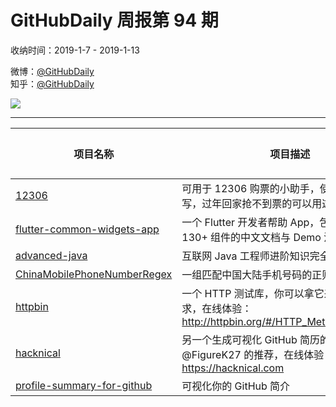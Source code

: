 # GitHubDaily 周报第 94 期

收纳时间：2019-1-7 - 2019-1-13

微博：[@GitHubDaily](https://weibo.com/GitHubDaily)    
知乎：[@GitHubDaily](https://www.zhihu.com/people/githubdaily)

![](https://raw.githubusercontent.com/GitHubDaily/GitHubDaily/master/assets/weixin.png)

---

项目名称 | 项目描述 | 示例图 | 微博
--- | --- | --- | ---
[12306](https://github.com/testerSunshine/12306) | 可用于 12306 购票的小助手，使用 Python 编写，过年回家抢不到票的可以用这个脚本试试 | ![](http://wx4.sinaimg.cn/large/006fiYtfgy1fz3rw2p4xrj30nn0ixwfy.jpg) | [![](https://raw.githubusercontent.com/GitHubDaily/GitHubDaily/master/assets/sina_logo.png)](https://weibo.com/5722964389/HbCz5oABn)
[flutter-common-widgets-app](https://github.com/alibaba/flutter-common-widgets-app) | 一个 Flutter 开发者帮助 App，包含 Flutter 常用 130+ 组件的中文文档与 Demo 演示 | ![](http://wx1.sinaimg.cn/large/006fiYtfgy1fz1ya1qwf1g309l0jx7wh.gif) | [![](https://raw.githubusercontent.com/GitHubDaily/GitHubDaily/master/assets/sina_logo.png)](https://weibo.com/5722964389/Hbpd45cvu)
[advanced-java](https://github.com/doocs/advanced-java) | 互联网 Java 工程师进阶知识完全扫盲 | ![](http://wx3.sinaimg.cn/large/006fiYtfgy1fz0si0zhooj30u02ugnpd.jpg) | [![](https://raw.githubusercontent.com/GitHubDaily/GitHubDaily/master/assets/sina_logo.png)](https://weibo.com/5722964389/HbfMyC03g)
[ChinaMobilePhoneNumberRegex](https://github.com/VincentSit/ChinaMobilePhoneNumberRegex) | 一组匹配中国大陆手机号码的正则表达式 | ![](http://wx1.sinaimg.cn/large/006fiYtfgy1fyzn5bzskej30u046xhdt.jpg) | [![](https://raw.githubusercontent.com/GitHubDaily/GitHubDaily/master/assets/sina_logo.png)](https://weibo.com/5722964389/Hb6m462Ju)
[httpbin](https://github.com/requests/httpbin) | 一个 HTTP 测试库，你可以拿它来测试 HTTP 请求，在线体验：http://httpbin.org/#/HTTP_Methods/post_post | ![](http://wx2.sinaimg.cn/large/006fiYtfgy1fyxvx5rudrj31iq0u0wkp.jpg) | [![](https://raw.githubusercontent.com/GitHubDaily/GitHubDaily/master/assets/sina_logo.png)](https://weibo.com/5722964389/HaWVzePQW)
[hacknical](https://github.com/ecmadao/hacknical) | 另一个生成可视化 GitHub 简历的网站，感谢 @FigureK27 的推荐，在线体验：https://hacknical.com | ![](http://wx2.sinaimg.cn/large/006fiYtfgy1fyxzkpyrioj30u054n1kx.jpg) | [![](https://raw.githubusercontent.com/GitHubDaily/GitHubDaily/master/assets/sina_logo.png)](https://weibo.com/5722964389/HaRqC5A6C)
[profile-summary-for-github](https://github.com/tipsy/profile-summary-for-github) | 可视化你的 GitHub 简介 | ![](http://wx4.sinaimg.cn/large/006fiYtfgy1fyxs4utbw9j30yv0rtn1e.jpg) | [![](https://raw.githubusercontent.com/GitHubDaily/GitHubDaily/master/assets/sina_logo.png)](https://weibo.com/5722964389/HaOdjblUd)
